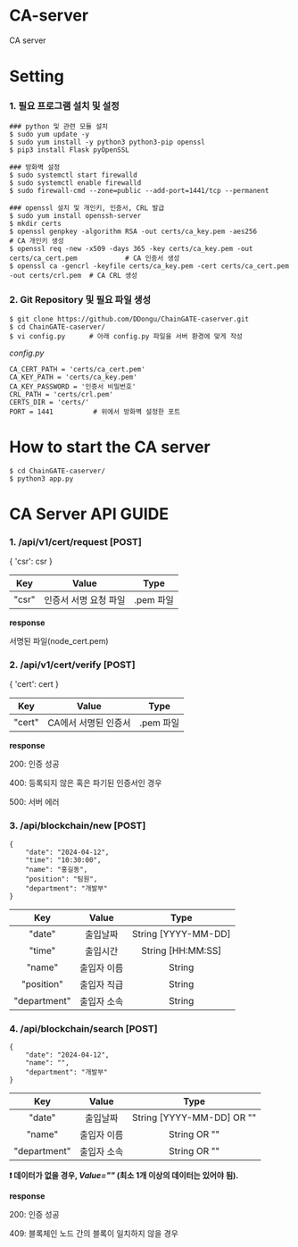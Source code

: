 # CA-server
CA server

# Setting

### 1. 필요 프로그램 설치 및 설정

```
### python 및 관련 모듈 설치
$ sudo yum update -y
$ sudo yum install -y python3 python3-pip openssl
$ pip3 install Flask pyOpenSSL

### 방화벽 설정
$ sudo systemctl start firewalld
$ sudo systemctl enable firewalld
$ sudo firewall-cmd --zone=public --add-port=1441/tcp --permanent

### openssl 설치 및 개인키, 인증서, CRL 발급
$ sudo yum install openssh-server
$ mkdir certs
$ openssl genpkey -algorithm RSA -out certs/ca_key.pem -aes256                             # CA 개인키 생성
$ openssl req -new -x509 -days 365 -key certs/ca_key.pem -out certs/ca_cert.pem            # CA 인증서 생성
$ openssl ca -gencrl -keyfile certs/ca_key.pem -cert certs/ca_cert.pem -out certs/crl.pem  # CA CRL 생성
```

### 2. Git Repository 및 필요 파일 생성

```
$ git clone https://github.com/DDongu/ChainGATE-caserver.git
$ cd ChainGATE-caserver/
$ vi config.py      # 아래 config.py 파일을 서버 환경에 맞게 작성
```

_config.py_

```
CA_CERT_PATH = 'certs/ca_cert.pem'
CA_KEY_PATH = 'certs/ca_key.pem'
CA_KEY_PASSWORD = '인증서 비밀번호'
CRL_PATH = 'certs/crl.pem'
CERTS_DIR = 'certs/'
PORT = 1441          # 위에서 방화벽 설정한 포트
```

# How to start the CA server

```
$ cd ChainGATE-caserver/
$ python3 app.py
```

# CA Server API GUIDE
### 1. /api/v1/cert/request [POST]
  { 'csr': csr }

|  Key   |         Value         |   Type    |
| :----: | :-------------------: | :-------: |
| "csr" |  인증서 서명 요청 파일  | .pem 파일 |

**response**

서명된 파일(node_cert.pem)


### 2. /api/v1/cert/verify [POST]
  { 'cert': cert }

|  Key   |         Value         |   Type    |
| :----: | :-------------------: | :-------: |
| "cert" |  CA에서 서명된 인증서  | .pem 파일 |

**response**

200: 인증 성공

400: 등록되지 않은 혹은 파기된 인증서인 경우

500: 서버 에러


### 3. /api/blockchain/new [POST]

    {
        "date": "2024-04-12",
        "time": "10:30:00",
        "name": "홍길동",
        "position": "팀원",
        "department": "개발부"
    }

|     Key      |    Value    |        Type         |
| :----------: | :---------: | :-----------------: |
|    "date"    |  출입날짜   | String [YYYY-MM-DD] |
|    "time"    |  출입시간   |  String [HH:MM:SS]  |
|    "name"    | 출입자 이름 |       String        |
|  "position"  | 출입자 직급 |       String        |
| "department" | 출입자 소속 |       String        |


### 4. /api/blockchain/search [POST]

    {
        "date": "2024-04-12",
        "name": "",
        "department": "개발부"
    }

|     Key      |    Value    |           Type            |
| :----------: | :---------: | :-----------------------: |
|    "date"    |  출입날짜   | String [YYYY-MM-DD] OR "" |
|    "name"    | 출입자 이름 |       String OR ""        |
| "department" | 출입자 소속 |       String OR ""        |

**❗ 데이터가 없을 경우, _Value=""_ (최소 1개 이상의 데이터는 있어야 됨).**

**response**

200: 인증 성공

409: 블록체인 노드 간의 블록이 일치하지 않을 경우
